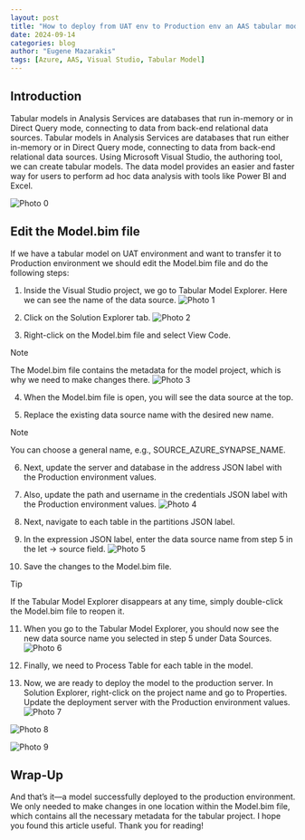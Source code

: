 ```yaml
---
layout: post
title: "How to deploy from UAT env to Production env an AAS tabular model"
date: 2024-09-14
categories: blog
author: "Eugene Mazarakis"
tags: [Azure, AAS, Visual Studio, Tabular Model]
---
```



## Introduction

Tabular models in Analysis Services are databases that run in-memory or in Direct Query mode, connecting to data from back-end relational data sources. Tabular models in Analysis Services are databases that run either in-memory or in Direct Query mode, connecting to data from back-end relational data sources. Using Microsoft Visual Studio, the authoring tool, we can create tabular models. The data model provides an easier and faster way for users to perform ad hoc data analysis with tools like Power BI and Excel.

![Photo 0](/assets/Img/BlogImages/001.BlogPost_14_09_2024/0.png)


## Edit the Model.bim file
If we have a tabular model on UAT environment and want to transfer it to Production environment we should edit the Model.bim file and do the following steps:
1. Inside the Visual Studio project, we go to Tabular Model Explorer. Here we can see the name of the data source.
![Photo 1](/assets/Img/BlogImages/001.BlogPost_14_09_2024/1.png)

2. Click on the Solution Explorer tab.
![Photo 2](/assets/Img/BlogImages/001.BlogPost_14_09_2024/2.png)


3. Right-click on the Model.bim file and select View Code.
> [!NOTE]
> Τhe Model.bim file contains the metadata for the model project, which is why we need to make changes there.
![Photo 3](/assets/Img/BlogImages/001.BlogPost_14_09_2024/3.png)

4. When the Model.bim file is open, you will see the data source at the top.

5. Replace the existing data source name with the desired new name.
> [!NOTE]
> You can choose a general name, e.g., SOURCE_AZURE_SYNAPSE_NAME.

6. Next, update the server and database in the address JSON label with the Production environment values.

7. Also, update the path and username in the credentials JSON label with the Production environment values.
![Photo 4](/assets/Img/BlogImages/001.BlogPost_14_09_2024/4.png)

8. Next, navigate to each table in the partitions JSON label.

9. In the expression JSON label, enter the data source name from step 5 in the let → source field.
![Photo 5](/assets/Img/BlogImages/001.BlogPost_14_09_2024/5.png)

10. Save the changes to the Model.bim file.
> [!TIP]
> If the Tabular Model Explorer disappears at any time, simply double-click the Model.bim file to reopen it.

11. When you go to the Tabular Model Explorer, you should now see the new data source name you selected in step 5 under Data Sources.
![Photo 6](/assets/Img/BlogImages/001.BlogPost_14_09_2024/6.png)

12. Finally, we need to Process Table for each table in the model.

13. Now, we are ready to deploy the model to the production server. In Solution Explorer, right-click on the project name and go to Properties. Update the deployment server with the Production environment values.
![Photo 7](/assets/Img/BlogImages/001.BlogPost_14_09_2024/7.png)

![Photo 8](/assets/Img/BlogImages/001.BlogPost_14_09_2024/8.png)

![Photo 9](/assets/Img/BlogImages/001.BlogPost_14_09_2024/9.png)


## Wrap-Up
And that’s it—a model successfully deployed to the production environment. We only needed to make changes in one location within the Model.bim file, which contains all the necessary metadata for the tabular project.
I hope you found this article useful. Thank you for reading!
